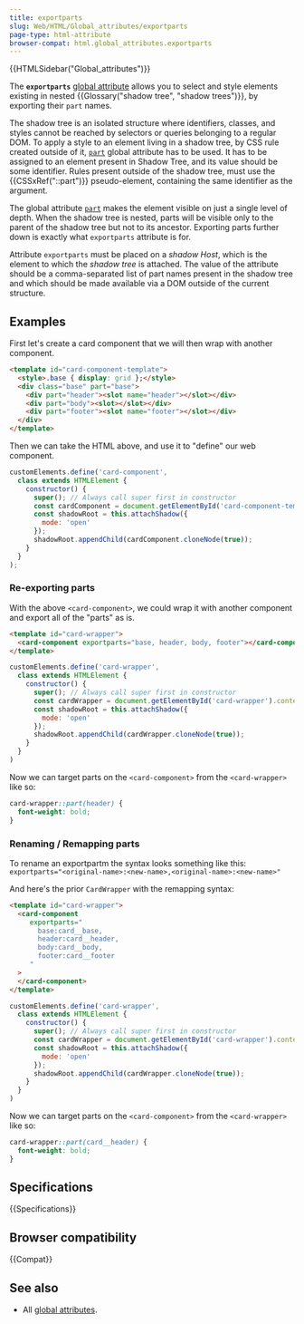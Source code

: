 ```yaml
---
title: exportparts
slug: Web/HTML/Global_attributes/exportparts
page-type: html-attribute
browser-compat: html.global_attributes.exportparts
---
```


{{HTMLSidebar("Global_attributes")}}

The **`exportparts`** [global attribute](/en-US/docs/Web/HTML/Global_attributes) allows you to select and style elements existing in nested {{Glossary("shadow tree", "shadow trees")}}, by exporting their `part` names.

The shadow tree is an isolated structure where identifiers, classes, and styles cannot be reached by selectors or queries belonging to a regular DOM.
To apply a style to an element living in a shadow tree, by CSS rule created outside of it, [`part`](/en-US/docs/Web/HTML/Global_attributes#part) global attribute has to be used. It has to be assigned to an element present in Shadow Tree, and its value should be some identifier.
Rules present outside of the shadow tree, must use the {{CSSxRef("::part")}} pseudo-element, containing the same identifier as the argument.

The global attribute [`part`](/en-US/docs/Web/HTML/Global_attributes#part) makes the element visible on just a single level of depth. When the shadow tree is nested, parts will be visible only to the parent of the shadow tree but not to its ancestor. Exporting parts further down is exactly what `exportparts` attribute is for.

Attribute `exportparts` must be placed on a _shadow Host_, which is the element to which the _shadow tree_ is attached. The value of the attribute should be a comma-separated list of part names present in the shadow tree and which should be made available via a DOM outside of the current structure.

## Examples

First let's create a card component that we will then wrap with another component.

```html
<template id="card-component-template">
  <style>.base { display: grid };</style>
  <div class="base" part="base">
    <div part="header"><slot name="header"></slot></div>
    <div part="body"><slot></slot></div>
    <div part="footer"><slot name="footer"></slot></div>
  </div>
</template>
```

Then we can take the HTML above, and use it to "define" our web component.

```js
customElements.define('card-component',
  class extends HTMLElement {
    constructor() {
      super(); // Always call super first in constructor
      const cardComponent = document.getElementById('card-component-template').content;
      const shadowRoot = this.attachShadow({
        mode: 'open'
      });
      shadowRoot.appendChild(cardComponent.cloneNode(true));
    }
  }
);
```

### Re-exporting parts

With the above `<card-component>`, we could wrap it with another component and export all of the "parts" as is.

```html
<template id="card-wrapper">
  <card-component exportparts="base, header, body, footer"></card-component>
</template>
```

```js
customElements.define('card-wrapper',
  class extends HTMLElement {
    constructor() {
      super(); // Always call super first in constructor
      const cardWrapper = document.getElementById('card-wrapper').content;
      const shadowRoot = this.attachShadow({
        mode: 'open'
      });
      shadowRoot.appendChild(cardWrapper.cloneNode(true));
    }
  }
)
```

Now we can target parts on the `<card-component>` from the `<card-wrapper>` like so:

```css
card-wrapper::part(header) {
  font-weight: bold;
}
```

### Renaming / Remapping parts

To rename an exportpartm the syntax looks something like this: `exportparts="<original-name>:<new-name>,<original-name>:<new-name>"`

And here's the prior `CardWrapper` with the remapping syntax:


```html
<template id="card-wrapper">
  <card-component 
     exportparts="
       base:card__base, 
       header:card__header, 
       body:card__body, 
       footer:card__footer
     "
  >
  </card-component>
</template>
```

```js
customElements.define('card-wrapper',
  class extends HTMLElement {
    constructor() {
      super(); // Always call super first in constructor
      const cardWrapper = document.getElementById('card-wrapper').content;
      const shadowRoot = this.attachShadow({
        mode: 'open'
      });
      shadowRoot.appendChild(cardWrapper.cloneNode(true));
    }
  }
)
```

Now we can target parts on the `<card-component>` from the `<card-wrapper>` like so:

```css
card-wrapper::part(card__header) {
  font-weight: bold;
}
```

## Specifications

{{Specifications}}

## Browser compatibility

{{Compat}}

## See also

- All [global attributes](/en-US/docs/Web/HTML/Global_attributes).
